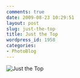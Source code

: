 ```yaml
---
comments: true
date: 2009-08-23 10:29:51
layout: post
slug: just-the-top
title: Just the Top
wordpress_id: 1958
categories:
- PhotoBlog
---
```


![Just the Top](http://ryanfitzer.com/main/wp-content/uploads/2009/08/pasadena-10.jpg)
